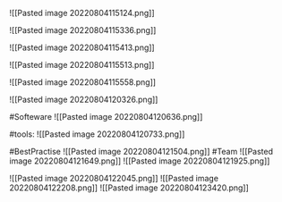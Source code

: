 ![[Pasted image 20220804115124.png]]

![[Pasted image 20220804115336.png]]


![[Pasted image 20220804115413.png]]


![[Pasted image 20220804115513.png]]

![[Pasted image 20220804115558.png]]

![[Pasted image 20220804120326.png]]

#Softeware
![[Pasted image 20220804120636.png]]

#tools:
![[Pasted image 20220804120733.png]]

#BestPractise
![[Pasted image 20220804121504.png]]
#Team
![[Pasted image 20220804121649.png]]
![[Pasted image 20220804121925.png]]

![[Pasted image 20220804122045.png]]
![[Pasted image 20220804122208.png]]
![[Pasted image 20220804123420.png]]